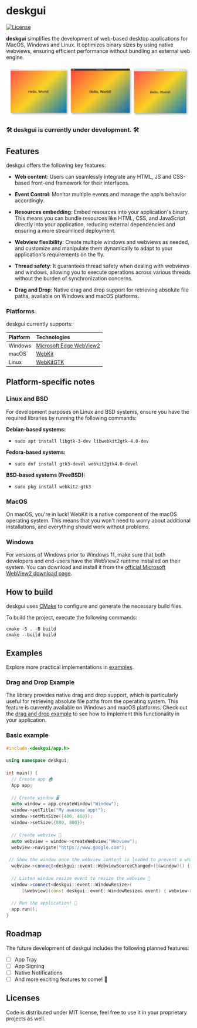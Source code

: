 # deskgui

[![License](https://img.shields.io/badge/License-MIT-green.svg)](LICENSE)

**deskgui** simplifies the development of web-based desktop applications for MacOS, Windows and Linux. It optimizes binary sizes by using native webviews, ensuring efficient performance without bundling an external web engine.

<img src=".github/window_comparison.png" alt="window comparison" />

### 🛠️ deskgui is currently under development. 🛠️

## Features

deskgui offers the following key features:

- **Web content**: Users can seamlessly integrate any HTML, JS and CSS-based front-end framework for their interfaces.

- **Event Control**: Monitor multiple events and manage the app's behavior accordingly.
  
- **Resources embedding**: Embed resources into your application's binary. This means you can bundle resources like HTML, CSS, and JavaScript directly into your application, reducing external dependencies and ensuring a more streamlined deployment.

- **Webview flexibility**: Create multiple windows and webviews as needed, and customize and manipulate them dynamically to adapt to your application's requirements on the fly.

- **Thread safety**: It guarantees thread safety when dealing with webviews and windows, allowing you to execute operations across various threads without the burden of synchronization concerns.

- **Drag and Drop**: Native drag and drop support for retrieving absolute file paths, available on Windows and macOS platforms.
  
### Platforms

deskgui currently supports:

| Platform                 | Technologies            |
| :----------------------- | :---------------------- |
| Windows                  | [Microsoft Edge WebView2](https://developer.microsoft.com/en-us/microsoft-edge/webview2/) |
| macOS                    | [WebKit](https://webkit.org/)        |
| Linux                    | [WebKitGTK](https://webkitgtk.org/)  |

## Platform-specific notes

### Linux and BSD

For development purposes on Linux and BSD systems, ensure you have the required libraries by running the following commands:

**Debian-based systems:**

- `sudo apt install libgtk-3-dev libwebkit2gtk-4.0-dev`

**Fedora-based systems:**

- `sudo dnf install gtk3-devel webkit2gtk4.0-devel`

**BSD-based systems (FreeBSD):**

- `sudo pkg install webkit2-gtk3`

### MacOS
On macOS, you're in luck! WebKit is a native component of the macOS operating system. This means that you won't need to worry about additional installations, and everything should work without problems.

### Windows
For versions of Windows prior to Windows 11, make sure that both developers and end-users have the WebView2 runtime installed on their system. You can download and install it from the [official Microsoft WebView2 download page](https://developer.microsoft.com/microsoft-edge/webview2/).

## How to build
deskgui uses [CMake](https://cmake.org/) to configure and generate the necessary build files.

To build the project, execute the following commands:
```
cmake -S . -B build
cmake --build build
```

## Examples
Explore more practical implementations in [examples](./examples).

### Drag and Drop Example
The library provides native drag and drop support, which is particularly useful for retrieving absolute file paths from the operating system. This feature is currently available on Windows and macOS platforms. Check out the [drag and drop example](./examples/drag_and_drop_example/drag_and_drop_example.cpp) to see how to implement this functionality in your application.

### Basic example
```cpp
#include <deskgui/app.h>

using namespace deskgui;

int main() {
  // Create app 🏠
  App app;

  // Create window 🖥️
  auto window = app.createWindow("Window");
  window->setTitle("My awesome app!");
  window->setMinSize({400, 400});
  window->setSize({800, 800});

  // Create webview 🧩
  auto webview = window->createWebview("Webview");
  webview->navigate("https://www.google.com");
  
 // Show the window once the webview content is loaded to prevent a white screen 🧭
  webview->connect<deskgui::event::WebviewSourceChanged>([&window]() { window->show(); });

  // Listen window resize event to resize the webview 📐
  window->connect<deskgui::event::WindowResize>(
      [&webview](const deskgui::event::WindowResize& event) { webview->resize(event.size); });

  // Run the application! 🚀
  app.run();
}
```

## Roadmap

The future development of deskgui includes the following planned features:

- [ ] App Tray
- [ ] App Signing
- [ ] Native Notifications
- [ ] And more exciting features to come! 🚀

## Licenses

Code is distributed under MIT license, feel free to use it in your proprietary projects as well.
